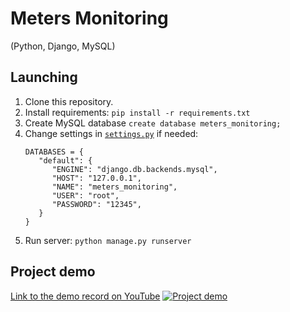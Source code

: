 # Meters Monitoring

(Python, Django, MySQL)

## Launching

1. Clone this repository.
2. Install requirements: `pip install -r requirements.txt`
3. Create MySQL database `create database meters_monitoring;`
4. Change settings in [`settings.py`][settings-location] if needed: 
   ```
   DATABASES = {
      "default": {
         "ENGINE": "django.db.backends.mysql",
         "HOST": "127.0.0.1",
         "NAME": "meters_monitoring",
         "USER": "root",
         "PASSWORD": "12345",
      }
   }
   ```
5. Run server: `python manage.py runserver`

## Project demo
[Link to the demo record on YouTube](https://www.youtube.com/watch?v=mCyQPQVEfO4)
[![Project demo](https://img.youtube.com/vi/mCyQPQVEfO4/maxresdefault.jpg)](https://www.youtube.com/watch?v=mCyQPQVEfO4)

[settings-location]: MetersMonitoring/settings.py